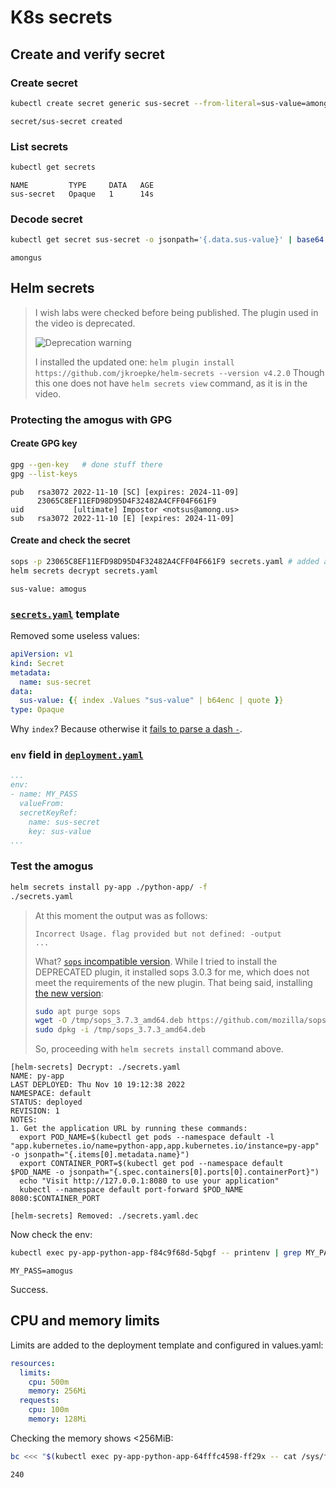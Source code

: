 # K8s secrets

## Create and verify secret

### Create secret

```sh
kubectl create secret generic sus-secret --from-literal=sus-value=amongus
```

```text
secret/sus-secret created
```

### List secrets

```sh
kubectl get secrets
```

```text
NAME         TYPE     DATA   AGE
sus-secret   Opaque   1      14s
```

### Decode secret

```sh
kubectl get secret sus-secret -o jsonpath='{.data.sus-value}' | base64 --decode
```

```text
amongus
```

## Helm secrets

> I wish labs were checked before being published. The plugin used in the video is deprecated.
>
> ![Deprecation warning](https://user-images.githubusercontent.com/29694249/201115685-d85110b5-6a92-45bd-b067-365640c68ef6.png)
>
> I installed the updated one: `helm plugin install https://github.com/jkroepke/helm-secrets --version v4.2.0`
> Though this one does not have `helm secrets view` command, as it is in the video.

### Protecting the amogus with GPG

#### Create GPG key

```sh
gpg --gen-key   # done stuff there
gpg --list-keys
```

```text
pub   rsa3072 2022-11-10 [SC] [expires: 2024-11-09]
      23065C8EF11EFD98D95D4F32482A4CFF04F661F9
uid           [ultimate] Impostor <notsus@among.us>
sub   rsa3072 2022-11-10 [E] [expires: 2024-11-09]
```

#### Create and check the secret

```sh
sops -p 23065C8EF11EFD98D95D4F32482A4CFF04F661F9 secrets.yaml # added amogus
helm secrets decrypt secrets.yaml
```

```text
sus-value: amogus
```

### [`secrets.yaml`](./helm/python-app/templates/secrets.yaml) template

Removed some useless values:

```yaml
apiVersion: v1
kind: Secret
metadata:
  name: sus-secret
data:
  sus-value: {{ index .Values "sus-value" | b64enc | quote }}
type: Opaque
```

Why `index`? Because otherwise it [fails to parse a dash `-`](https://github.com/helm/helm/issues/2192).

### `env` field in [`deployment.yaml`](./helm/python-app/templates/deployment.yaml)

```yaml
...
env:
- name: MY_PASS
  valueFrom:
  secretKeyRef:
    name: sus-secret
    key: sus-value
...
```

### Test the amogus

```sh
helm secrets install py-app ./python-app/ -f
./secrets.yaml
```

> At this moment the output was as follows:
>
>  ```text
> Incorrect Usage. flag provided but not defined: -output
> ...
> ```
>
> What? [`sops` incompatible version](https://github.com/jkroepke/helm-secrets/issues/125). While I tried to install the DEPRECATED plugin, it installed sops 3.0.3 for me, which does not meet the requirements of the new plugin. That being said, installing [the new version](https://github.com/mozilla/sops/releases/latest):
>
> ```sh
> sudo apt purge sops
> wget -O /tmp/sops_3.7.3_amd64.deb https://github.com/mozilla/sops/releases/download/v3.7.3/sops_3.7.3_amd64.deb
> sudo dpkg -i /tmp/sops_3.7.3_amd64.deb
> ```
>
> So, proceeding with `helm secrets install` command above.

```text
[helm-secrets] Decrypt: ./secrets.yaml
NAME: py-app
LAST DEPLOYED: Thu Nov 10 19:12:38 2022
NAMESPACE: default
STATUS: deployed
REVISION: 1
NOTES:
1. Get the application URL by running these commands:
  export POD_NAME=$(kubectl get pods --namespace default -l "app.kubernetes.io/name=python-app,app.kubernetes.io/instance=py-app" -o jsonpath="{.items[0].metadata.name}")
  export CONTAINER_PORT=$(kubectl get pod --namespace default $POD_NAME -o jsonpath="{.spec.containers[0].ports[0].containerPort}")
  echo "Visit http://127.0.0.1:8080 to use your application"
  kubectl --namespace default port-forward $POD_NAME 8080:$CONTAINER_PORT

[helm-secrets] Removed: ./secrets.yaml.dec
```

Now check the env:

```sh
kubectl exec py-app-python-app-f84c9f68d-5qbgf -- printenv | grep MY_PASS
```

```text
MY_PASS=amogus
```

Success.

## CPU and memory limits

Limits are added to the deployment template and configured in values.yaml:

```yaml
resources:
  limits:
    cpu: 500m
    memory: 256Mi
  requests:
    cpu: 100m
    memory: 128Mi
```

Checking the memory shows <256MiB:

```sh
bc <<< "$(kubectl exec py-app-python-app-64fffc4598-ff29x -- cat /sys/fs/cgroup/memory/memory.usage_in_bytes) / 1024^2"
```

```text
240
```
